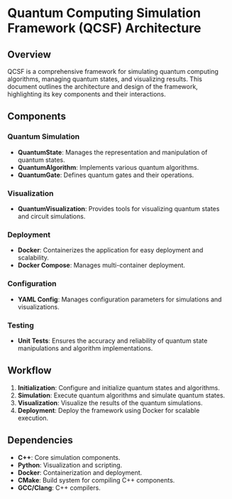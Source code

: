 # Quantum Computing Simulation Framework (QCSF) Architecture

## Overview

QCSF is a comprehensive framework for simulating quantum computing algorithms, managing quantum states, and visualizing results. This document outlines the architecture and design of the framework, highlighting its key components and their interactions.

## Components

### Quantum Simulation
- **QuantumState**: Manages the representation and manipulation of quantum states.
- **QuantumAlgorithm**: Implements various quantum algorithms.
- **QuantumGate**: Defines quantum gates and their operations.

### Visualization
- **QuantumVisualization**: Provides tools for visualizing quantum states and circuit simulations.

### Deployment
- **Docker**: Containerizes the application for easy deployment and scalability.
- **Docker Compose**: Manages multi-container deployment.

### Configuration
- **YAML Config**: Manages configuration parameters for simulations and visualizations.

### Testing
- **Unit Tests**: Ensures the accuracy and reliability of quantum state manipulations and algorithm implementations.

## Workflow

1. **Initialization**: Configure and initialize quantum states and algorithms.
2. **Simulation**: Execute quantum algorithms and simulate quantum states.
3. **Visualization**: Visualize the results of the quantum simulations.
4. **Deployment**: Deploy the framework using Docker for scalable execution.

## Dependencies

- **C++**: Core simulation components.
- **Python**: Visualization and scripting.
- **Docker**: Containerization and deployment.
- **CMake**: Build system for compiling C++ components.
- **GCC/Clang**: C++ compilers.
